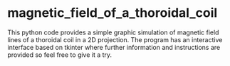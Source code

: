 # magnetic_field_of_a_thoroidal_coil
This python code provides a simple graphic simulation of magnetic field lines of a thoroidal coil in a 2D projection. The program has an interactive interface based on tkinter where further information and instructions are provided so feel free to give it a try.
